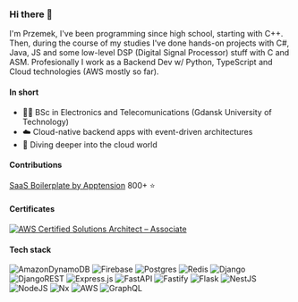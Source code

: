 ### Hi there 👋

I'm Przemek, I've been programming since high school, starting with C++. Then, during the course of my studies I've done hands-on projects with C#, Java, JS and some low-level DSP (Digital Signal Processor) stuff with C and ASM. Profesionally I work as a Backend Dev w/ Python, TypeScript and Cloud technologies (AWS mostly so far).

#### In short
- 👨‍🎓 BSc in Electronics and Telecomunications (Gdansk University of Technology)
- ☁️ Cloud-native backend apps with event-driven architectures
- 🌱 Diving deeper into the cloud world

#### Contributions
[SaaS Boilerplate by Apptension](https://github.com/apptension/saas-boilerplate) 800+ ⭐

#### Certificates

[![AWS Certified Solutions Architect – Associate](https://images.credly.com/size/100x100/images/0e284c3f-5164-4b21-8660-0d84737941bc/image.png)](https://www.credly.com/badges/5cff9f8f-0fa9-40be-b505-788f7cb430b4/linked_in?t=rp8uvu "AWS Certified Solutions Architect – Associate")

#### Tech stack
![AmazonDynamoDB](https://img.shields.io/badge/Amazon%20DynamoDB-4053D6?style=for-the-badge&logo=Amazon%20DynamoDB&logoColor=white) ![Firebase](https://img.shields.io/badge/Firebase-039BE5?style=for-the-badge&logo=Firebase&logoColor=white) ![Postgres](https://img.shields.io/badge/postgres-%23316192.svg?style=for-the-badge&logo=postgresql&logoColor=white) ![Redis](https://img.shields.io/badge/redis-%23DD0031.svg?style=for-the-badge&logo=redis&logoColor=white) ![Django](https://img.shields.io/badge/django-%23092E20.svg?style=for-the-badge&logo=django&logoColor=white) ![DjangoREST](https://img.shields.io/badge/DJANGO-REST-ff1709?style=for-the-badge&logo=django&logoColor=white&color=ff1709&labelColor=gray) ![Express.js](https://img.shields.io/badge/express.js-%23404d59.svg?style=for-the-badge&logo=express&logoColor=%2361DAFB) ![FastAPI](https://img.shields.io/badge/FastAPI-005571?style=for-the-badge&logo=fastapi) ![Fastify](https://img.shields.io/badge/fastify-%23000000.svg?style=for-the-badge&logo=fastify&logoColor=white) ![Flask](https://img.shields.io/badge/flask-%23000.svg?style=for-the-badge&logo=flask&logoColor=white) ![NestJS](https://img.shields.io/badge/nestjs-%23E0234E.svg?style=for-the-badge&logo=nestjs&logoColor=white) ![NodeJS](https://img.shields.io/badge/node.js-6DA55F?style=for-the-badge&logo=node.js&logoColor=white) ![Nx](https://img.shields.io/badge/nx-143055?style=for-the-badge&logo=nx&logoColor=white) ![AWS](https://img.shields.io/badge/AWS-%23FF9900.svg?style=for-the-badge&logo=amazon-aws&logoColor=white) ![GraphQL](https://img.shields.io/badge/-GraphQL-E10098?style=for-the-badge&logo=graphql&logoColor=white)

<!--
**przemekm1998/przemekm1998** is a ✨ _special_ ✨ repository because its `README.md` (this file) appears on your GitHub profile.

Here are some ideas to get you started:

- 🔭 I’m currently working on ...
- 🌱 I’m currently learning ...
- 👯 I’m looking to collaborate on ...
- 🤔 I’m looking for help with ...
- 💬 Ask me about ...
- 📫 How to reach me: ...
- 😄 Pronouns: ...
- ⚡ Fun fact: ...
-->
